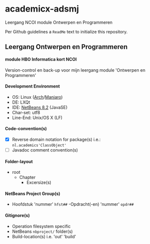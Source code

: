 # academicx-adsmj
Leergang NCOI module Ontwerpen en Programmeren

Per Github guidelines a `ReadMe` text to initialize this repository.

## Leergang Ontwerpen en Programmeren
#### module HBO Informatica kort NCOI
Version-control en back-up voor mijn leergang module 'Ontwerpen en Programmeren'

#### Development Environment
* OS: Linux ([Arch](https://wiki.archlinux.org)/[Manjaro](https://wiki.manjaro.org))
* DE: LXQt
* IDE: [NetBeans 8.2](https://netbeans.org/features/java/javase.html) (JavaSE)
* Char-set: utf8
* Line-End: Unix/OS X (LF)

#### Code-convention(s)
* [x] Reverse domain notation for package(s) i.e.:<br>
    `nl.academics'ClassObject'`
* [ ] Javadoc comment convention(s)

#### Folder-layout
- root
  - Chapter
    - Excersize(s)
        
#### NetBeans Project Group(s)
- Hoofdstuk 'nummer' `hfst##`
  -Opdracht(-en) 'nummer' `opdr##`

#### Gitignore(s)
- Operation filesystem specific
- NetBeans `nbproject/` folder(s)
- Build-location(s) i.e. 'out' 'build'

